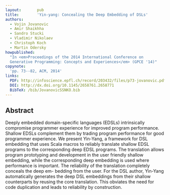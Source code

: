 ```yaml
---
layout:       pub
title:        'Yin-yang: Concealing the Deep Embedding of DSLs'
authors:
  - Vojin Jovanovic
  - Amir Shaikhha
  - Sandro Stucki
  - Vladimir Nikolaev
  - Christoph Koch
  - Martin Odersky
howpublished:
  "In <em>Proceedings of the 2014 International Conference on
  Generative Programming: Concepts and Experiences</em> (GPCE '14)"
copynote:
  'pp. 73--82, ACM, 2014'
links:
  PDF: http://infoscience.epfl.ch/record/203432/files/p73-jovanovic.pdf
  DOI: http://dx.doi.org/10.1145/2658761.2658771
  BibTeX: /bib/JovanovicSSNKO.bib
---
```


## Abstract

Deeply embedded domain-specific languages (EDSLs) intrinsically
compromise programmer experience for improved program
performance. Shallow EDSLs complement them by trading program
performance for good programmer experience. We present Yin-Yang, a
framework for DSL embedding that uses Scala macros to reliably
translate shallow EDSL programs to the corresponding deep EDSL
programs. The translation allows program prototyping and development
in the user friendly shallow embedding, while the corresponding deep
embedding is used where performance is important. The reliability of
the translation completely conceals the deep em- bedding from the
user. For the DSL author, Yin-Yang automatically generates the deep
DSL embeddings from their shallow counterparts by reusing the core
translation. This obviates the need for code duplication and leads to
reliability by construction.
